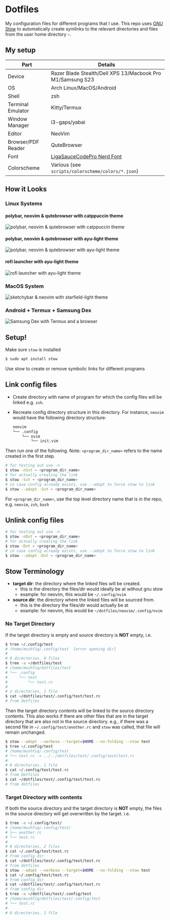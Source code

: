 # Dotfiles

My configuration files for different programs that I use. This repo uses [GNU Stow](https://www.gnu.org/software/stow/) to automatically create symlinks to the relevant directories and files from the user home directory `~`.

## My setup

| Part               | Details                                                                                |
|--------------------|----------------------------------------------------------------------------------------|
| Device             | Razer Blade Stealth/Dell XPS 13/Macbook Pro M1/Samsung S23                             |
| OS                 | Arch Linux/MacOS/Android                                                               |
| Shell              | zsh                                                                                    |
| Terminal Emulator  | Kitty/Termux                                                                           |
| Window Manager     | i3-gaps/yabai                                                                          |
| Editor             | NeoVim                                                                                 |
| Browser/PDF Reader | QuteBrowser                                                                            |
| Font               | [LigaSauceCodePro Nerd Font](https://github.com/Bo-Fone/Liga-Sauce-Code-Pro-Nerd-Font) |
| Colorscheme        | Various (see `scripts/colorscheme/colors/*.json`)                                    |

## How it Looks

### Linux Systems

#### polybar, neovim & qutebrowser with catppuccin theme

![polybar, neovim & qutebrowser with catppuccin theme](https://user-images.githubusercontent.com/32845348/197903873-c6850947-7d03-4189-bc48-0392af9a53ea.png)

#### polybar, neovim & qutebrowser with ayu-light theme

![polybar, neovim & qutebrowser with ayu-light theme](https://user-images.githubusercontent.com/32845348/197916219-6fb2fc55-4780-4f59-a350-188dacf30346.png)

#### rofi launcher with ayu-light theme

![rofi launcher with ayu-light theme](https://user-images.githubusercontent.com/32845348/197916240-ff5a6929-a3d3-49a6-b3ac-9b7267c22997.png)

### MacOS System

![sketchybar & neovim with starfield-light theme](https://github.com/mushfiq814/dotfiles/assets/32845348/7d408284-b66b-4931-a626-91d5bbbd3e26)

### Android + Termux + Samsung Dex

![Samsung Dex with Termux and a browser](https://github.com/mushfiq814/dotfiles/assets/32845348/72f4e410-a5c8-4f50-bba5-e7356452f136)

## Setup!

Make sure `stow` is installed

```sh
$ sudo apt install stow
```

Use stow to create or remove symbolic links for different programs

## Link config files

* Create directory with name of program for which the config files will be linked e.g. `zsh`.
* Recreate config directory structure in this directory. For instance, `neovim` would have the following directory structure:

  ```sh
  neovim
  └── .config
      └── nvim
          └── init.vim
  ```

Then run one of the following. Note: `<program_dir_name>` refers to the name created in the first step.

```sh
# for testing out use -n
$ stow -nSvt ~ <program_dir_name>
# for actually creating the link
$ stow -Svt ~ <program_dir_name>
# in case config already exists, use --adopt to force stow to link
$ stow --adopt -Svt ~ <program_dir_name>
```
For `<program_dir_name>`, use the top level directory name that is in the repo, e.g. `neovim`, `zsh`, `bash`

## Unlink config files
```sh
# for testing out use -n
$ stow -nDvt ~ <program_dir_name>
# for actually creating the link
$ stow -Dvt ~ <program_dir_name>
# in case config already exists, use --adopt to force stow to link
$ stow --adopt -Dvt ~ <program_dir_name>
```

## Stow Terminology

* __target dir__: the directory where the linked files will be created.
  * this is the directory the files/dir would ideally be at without gnu stow
  * example: for neovim, this would be `~/.config/nvim`
* __source dir__: the directory where the linked files will be sourced from.
  * this is the directory the files/dir would actually be at
  * example: for neovim, this would be `~/dotfiles/neovim/.config/nvim`

### No Target Directory

If the target directory is empty and source directory is __NOT__ empty, i.e.

```bash
$ tree ~/.config/test
# /home/mushfiq/.config/test  [error opening dir]
#
# 0 directories, 0 files
$ tree -a ~/dotfiles/test
# /home/mushfiq/dotfiles/test
# └── .config
#     └── test
#         └── test.rc
#
# 2 directories, 1 file
$ cat ~/dotfiles/test/.config/test/test.rc
# from dotfiles
```

Then the target directory contents will be linked to the source directory contents. This also works if there are other files that are in the target directory that are also not in the source directory. e.g., if there was a second file in `~/.config/test/another.rc` and `stow` was called, that file will remain unchanged.

```bash
$ stow --adopt --verbose --target=$HOME --no-folding --stow test
$ tree ~/.config/test
# /home/mushfiq/.config/test
# └── test.rc -> ../../dotfiles/test/.config/test/test.rc
#
# 0 directories, 1 file
$ cat ~/.config/test/test.rc
# from dotfiles
$ cat ~/dotfiles/test/.config/test/test.rc
# from dotfiles
```

### Target Directory with contents

If both the source directory and the target directory is __NOT__ empty, the files in the source directory will get overwritten by the target. i.e.

```bash
$ tree -a ~/.config/test/
# /home/mushfiq/.config/test/
# ├── another.rc
# └── test.rc
#
# 0 directories, 2 files
$ cat ~/.config/test/test.rc
# from config dir
$ cat ~/dotfiles/test/.config/test/test.rc
# from dotfiles
$ stow --adopt --verbose --target=$HOME --no-folding --stow test
$ cat ~/.config/test/test.rc
# from config dir
$ cat ~/dotfiles/test/.config/test/test.rc
# from config dir
$ tree -a ~/dotfiles/test/.config/test
# /home/mushfiq/dotfiles/test/.config/test
# └── test.rc
#
# 0 directories, 1 file
```
